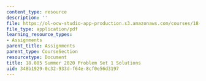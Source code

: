 ```yaml
---
content_type: resource
description: ''
file: https://ol-ocw-studio-app-production.s3.amazonaws.com/courses/18-085-computational-science-and-engineering-i-summer-2020/348b19290c32933df64e8cf0e56d3197_MIT18_085Summer20_PS1_sol.pdf
file_type: application/pdf
learning_resource_types:
- Assignments
parent_title: Assignments
parent_type: CourseSection
resourcetype: Document
title: 18.085 Summer 2020 Problem Set 1 Solutions
uid: 348b1929-0c32-933d-f64e-8cf0e56d3197
---
```

